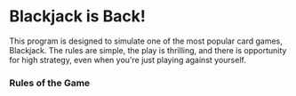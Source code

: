 # Blackjack is Back!
This program is designed to simulate one of the most popular card games, Blackjack. 
The rules are simple, the play is thrilling, and there is opportunity for high strategy, even when you're just playing against yourself.

### Rules of the Game
 
